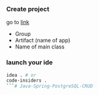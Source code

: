 ### Create project
go to [link](https://start.spring.io/)
* Group
* Artifact (name of app)
* Name of main class

### launch your ide
```sh
idea . # or
code-insiders .
```# Java-Spring-PostgreSQL-CRUD
